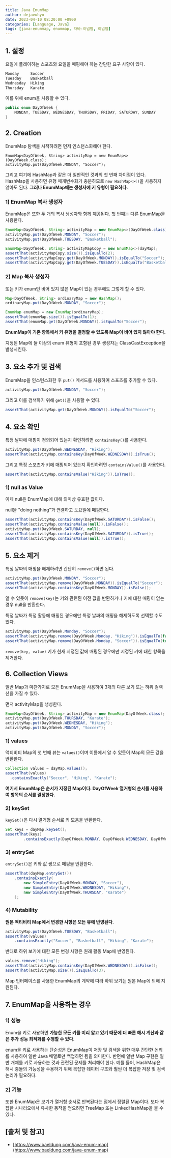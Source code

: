 ```yaml
---
title: Java EnumMap
author: dejavuhyo
date: 2023-04-10 08:20:00 +0900
categories: [Language, Java]
tags: [java-enummap, enummap, 자바-이넘맵, 이넘맵]
---
```


## 1. 설정
요일에 플레이하는 스포츠와 요일을 매핑해야 하는 간단한 요구 사항이 있다.

```java
Monday     Soccer
Tuesday    Basketball
Wednesday  Hiking
Thursday   Karate
```

이를 위해 enum을 사용할 수 있다.

```java
public enum DayOfWeek {
    MONDAY, TUESDAY, WEDNESDAY, THURSDAY, FRIDAY, SATURDAY, SUNDAY
}
```

## 2. Creation
EnumMap 탐색을 시작하려면 먼저 인스턴스화해야 한다.

```
EnumMap<DayOfWeek, String> activityMap = new EnumMap<>(DayOfWeek.class);
activityMap.put(DayOfWeek.MONDAY, "Soccer");
```

그리고 여기에 HashMap과 같은 더 일반적인 것과의 첫 번째 차이점이 있다. HashMap을 사용하면 유형 매개변수화가 충분하므로 `new HashMap<>()`을 사용하지 않아도 된다. **그러나 EnumMap에는 생성자에 키 유형이 필요하다.**

### 1) EnumMap 복사 생성자
EnumMap은 또한 두 개의 복사 생성자와 함께 제공된다. 첫 번째는 다른 EnumMap을 사용한다.

```java
EnumMap<DayOfWeek, String> activityMap = new EnumMap<>(DayOfWeek.class);
activityMap.put(DayOfWeek.MONDAY, "Soccer");
activityMap.put(DayOfWeek.TUESDAY, "Basketball");

EnumMap<DayOfWeek, String> activityMapCopy = new EnumMap<>(dayMap);
assertThat(activityMapCopy.size()).isEqualTo(2);
assertThat(activityMapCopy.get(DayOfWeek.MONDAY)).isEqualTo("Soccer");
assertThat(activityMapCopy.get(DayOfWeek.TUESDAY)).isEqualTo("Basketball");
```

### 2) Map 복사 생성자
또는 키가 enum인 비어 있지 않은 Map이 있는 경우에도 그렇게 할 수 있다.

```java
Map<DayOfWeek, String> ordinaryMap = new HashMap();
ordinaryMap.put(DayOfWeek.MONDAY, "Soccer");

EnumMap enumMap = new EnumMap(ordinaryMap);
assertThat(enumMap.size()).isEqualTo(1);
assertThat(enumMap.get(DayOfWeek.MONDAY)).isEqualTo("Soccer");
```
**EnumMap이 기존 항목에서 키 유형을 결정할 수 있도록 Map이 비어 있지 않아야 한다.**

지정된 Map에 둘 이상의 enum 유형이 포함된 경우 생성자는 ClassCastException을 발생시킨다.

## 3. 요소 추가 및 검색
EnumMap을 인스턴스화한 후 `put()` 메서드를 사용하여 스포츠를 추가할 수 있다.

```java
activityMap.put(DayOfWeek.MONDAY, "Soccer");
```

그리고 이를 검색하기 위해 `get()`을 사용할 수 있다.

```java
assertThat(activityMap.get(DayOfWeek.MONDAY)).isEqualTo("Soccer");
```

## 4. 요소 확인
특정 날짜에 매핑이 정의되어 있는지 확인하려면 `containsKey()`를 사용한다.

```java
activityMap.put(DayOfWeek.WEDNESDAY, "Hiking");
assertThat(activityMap.containsKey(DayOfWeek.WEDNESDAY)).isTrue();
```

그리고 특정 스포츠가 키에 매핑되어 있는지 확인하려면 `containsValue()`를 사용한다.

```java
assertThat(activityMap.containsValue("Hiking")).isTrue();
```

### 1) null as Value
이제 null은 EnumMap에 대해 의미상 유효한 값이다.

null을 "doing nothing"과 연결하고 토요일에 매핑한다.

```java
assertThat(activityMap.containsKey(DayOfWeek.SATURDAY)).isFalse();
assertThat(activityMap.containsValue(null)).isFalse();
activityMap.put(DayOfWeek.SATURDAY, null);
assertThat(activityMap.containsKey(DayOfWeek.SATURDAY)).isTrue();
assertThat(activityMap.containsValue(null)).isTrue();
```

## 5. 요소 제거
특정 날짜의 매핑을 해제하려면 간단히 `remove()`하면 된다.

```java
activityMap.put(DayOfWeek.MONDAY, "Soccer");
assertThat(activityMap.remove(DayOfWeek.MONDAY)).isEqualTo("Soccer");
assertThat(activityMap.containsKey(DayOfWeek.MONDAY)).isFalse();
```

알 수 있듯이 `remove(key)`는 키와 관련된 이전 값을 반환하거나 키에 대한 매핑이 없는 경우 null을 반환한다.

특정 날짜가 특정 활동에 매핑된 경우에만 특정 날짜의 매핑을 해제하도록 선택할 수도 있다.

```java
activityMap.put(DayOfWeek.Monday, "Soccer");
assertThat(activityMap.remove(DayOfWeek.Monday, "Hiking")).isEqualTo(false);
assertThat(activityMap.remove(DayOfWeek.Monday, "Soccer")).isEqualTo(true);
```

`remove(key, value)` 키가 현재 지정된 값에 매핑된 경우에만 지정된 키에 대한 항목을 제거한다.

## 6. Collection Views
일반 Map과 마찬가지로 모든 EnumMap을 사용하여 3개의 다른 보기 또는 하위 컬렉션을 가질 수 있다.

먼저 activityMap을 생성한다.

```java
EnumMap<DayOfWeek, String> activityMap = new EnumMap(DayOfWeek.class);
activityMap.put(DayOfWeek.THURSDAY, "Karate");
activityMap.put(DayOfWeek.WEDNESDAY, "Hiking");
activityMap.put(DayOfWeek.MONDAY, "Soccer");
```

### 1) values
액티비티 Map의 첫 번째 뷰는 `values()`이며 이름에서 알 수 있듯이 Map의 모든 값을 반환한다.

```java
Collection values = dayMap.values();
assertThat(values)
  .containsExactly("Soccer", "Hiking", "Karate");
```

**여기서 EnumMap은 순서가 지정된 Map이다. DayOfWeek 열거형의 순서를 사용하여 항목의 순서를 결정한다.**

### 2) keySet
`keySet()`은 다시 열거형 순서로 키 모음을 반환한다.

```java
Set keys = dayMap.keySet();
assertThat(keys)
        .containsExactly(DayOfWeek.MONDAY, DayOfWeek.WEDNESDAY, DayOfWeek.SATURDAY);
```

### 3) entrySet
`entrySet()`은 키와 값 쌍으로 매핑을 반환한다.

```java
assertThat(dayMap.entrySet())
    .containsExactly(
        new SimpleEntry(DayOfWeek.MONDAY, "Soccer"),
        new SimpleEntry(DayOfWeek.WEDNESDAY, "Hiking"),
        new SimpleEntry(DayOfWeek.THURSDAY, "Karate")
    );
```

### 4) Mutability
**원본 액티비티 Map에서 변경한 사항은 모든 뷰에 반영된다.**

```java
activityMap.put(DayOfWeek.TUESDAY, "Basketball");
assertThat(values)
    .containsExactly("Soccer", "Basketball", "Hiking", "Karate");
```

반대로 하위 보기에 대한 모든 변경 사항은 원래 활동 Map에 반영된다.

```java
values.remove("Hiking");
assertThat(activityMap.containsKey(DayOfWeek.WEDNESDAY)).isFalse();
assertThat(activityMap.size()).isEqualTo(3);
```

Map 인터페이스를 사용한 EnumMap의 계약에 따라 하위 보기는 원본 Map에 의해 지원된다.

## 7. EnumMap을 사용하는 경우

### 1) 성능
Enum을 키로 사용하면 **가능한 모든 키를 미리 알고 있기 때문에 더 빠른 해시 계산과 같은 추가 성능 최적화를 수행할 수 있다.**

enum을 키로 사용하는 단순성은 EnumMap이 저장 및 검색을 위한 매우 간단한 논리를 사용하여 일반 Java 배열로만 백업하면 됨을 의미한다. 반면에 일반 Map 구현은 일반 개체를 키로 사용하는 것과 관련된 문제를 처리해야 한다. 예를 들어, HashMap은 해시 충돌의 가능성을 수용하기 위해 복잡한 데이터 구조와 훨씬 더 복잡한 저장 및 검색 논리가 필요하다.

### 2) 기능
또한 EnumMap은 보기가 열거형 순서로 반복된다는 점에서 정렬된 Map이다. 보다 복잡한 시나리오에서 유사한 동작을 얻으려면 TreeMap 또는 LinkedHashMap을 볼 수 있다.

## [출처 및 참고]
* [https://www.baeldung.com/java-enum-map](https://www.baeldung.com/java-enum-map)
